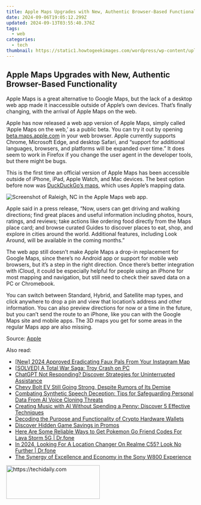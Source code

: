 ```yaml
---
title: Apple Maps Upgrades with New, Authentic Browser-Based Functionality
date: 2024-09-06T19:05:12.299Z
updated: 2024-09-13T03:55:40.376Z
tags:
  - web
categories:
  - tech
thumbnail: https://static1.howtogeekimages.com/wordpress/wp-content/uploads/2024/07/apple-maps.jpg
---
```


## Apple Maps Upgrades with New, Authentic Browser-Based Functionality

Apple Maps is a great alternative to Google Maps, but the lack of a desktop web app made it inaccessible outside of Apple’s own devices. That’s finally changing, with the arrival of Apple Maps on the web.

 Apple has now released a web app version of Apple Maps, simply called ‘Apple Maps on the web,’ as a public beta. You can try it out by opening [beta.maps.apple.com](https://beta.maps.apple.com/) in your web browser. Apple currently supports Chrome, Microsoft Edge, and desktop Safari, and “support for additional languages, browsers, and platforms will be expanded over time.” It does seem to work in Firefox if you change the user agent in the developer tools, but there might be bugs.

 This is the first time an official version of Apple Maps has been accessible outside of iPhone, iPad, Apple Watch, and Mac devices. The best option before now was [DuckDuckGo’s maps](https://www.apple.com/newsroom/2024/07/apple-maps-on-the-web-launches-in-beta/), which uses Apple’s mapping data.

![Screenshot of Raleigh, NC in the Apple Maps web app.](https://static1.howtogeekimages.com/wordpress/wp-content/uploads/2024/07/clipboard-jul-24-2024-at-5-00-pm.png) 

 Apple said in a press release, “Now, users can get driving and walking directions; find great places and useful information including photos, hours, ratings, and reviews; take actions like ordering food directly from the Maps place card; and browse curated Guides to discover places to eat, shop, and explore in cities around the world. Additional features, including Look Around, will be available in the coming months.”

 The web app still doesn’t make Apple Maps a drop-in replacement for Google Maps, since there’s no Android app or support for mobile web browsers, but it’s a step in the right direction. Once there’s better integration with iCloud, it could be especially helpful for people using an iPhone for most mapping and navigation, but still need to check their saved data on a PC or Chromebook.

 You can switch between Standard, Hybrid, and Satellite map types, and click anywhere to drop a pin and view that location’s address and other information. You can also preview directions for now or a time in the future, but you can’t send the route to an iPhone, like you can with the Google Maps site and mobile apps. The 3D maps you get for some areas in the regular Maps app are also missing.

 Source: [Apple](https://www.apple.com/newsroom/2024/07/apple-maps-on-the-web-launches-in-beta/)

<ins class="adsbygoogle"
     style="display:block"
     data-ad-format="autorelaxed"
     data-ad-client="ca-pub-7571918770474297"
     data-ad-slot="1223367746"></ins>

<ins class="adsbygoogle"
     style="display:block"
     data-ad-client="ca-pub-7571918770474297"
     data-ad-slot="8358498916"
     data-ad-format="auto"
     data-full-width-responsive="true"></ins>

<span class="atpl-alsoreadstyle">Also read:</span>
<div><ul>
<li><a href="https://instagram-clips.techidaily.com/new-2024-approved-eradicating-faux-pals-from-your-instagram-map/"><u>[New] 2024 Approved Eradicating Faux Pals From Your Instagram Map</u></a></li>
<li><a href="https://win-able.techidaily.com/solved-a-total-war-saga-troy-crash-on-pc/"><u>[SOLVED] A Total War Saga: Troy Crash on PC</u></a></li>
<li><a href="https://some-skills.techidaily.com/chatgpt-not-responding-discover-strategies-for-uninterrupted-assistance/"><u>ChatGPT Not Responding? Discover Strategies for Uninterrupted Assistance</u></a></li>
<li><a href="https://some-skills.techidaily.com/chevy-bolt-ev-still-going-strong-despite-rumors-of-its-demise/"><u>Chevy Bolt EV Still Going Strong, Despite Rumors of Its Demise</u></a></li>
<li><a href="https://some-skills.techidaily.com/combating-synthetic-speech-deception-tips-for-safeguarding-personal-data-from-ai-voice-cloning-threats/"><u>Combating Synthetic Speech Deception: Tips for Safeguarding Personal Data From AI Voice Cloning Threats</u></a></li>
<li><a href="https://some-skills.techidaily.com/creating-music-with-ai-without-spending-a-penny-discover-5-effective-techniques/"><u>Creating Music with AI Without Spending a Penny: Discover 5 Effective Techniques</u></a></li>
<li><a href="https://some-skills.techidaily.com/decoding-the-purpose-and-functionality-of-crypto-hardware-wallets/"><u>Decoding the Purpose and Functionality of Crypto Hardware Wallets</u></a></li>
<li><a href="https://games-able.techidaily.com/discover-hidden-game-savings-in-promos/"><u>Discover Hidden Game Savings in Promos</u></a></li>
<li><a href="https://android-pokemon-go.techidaily.com/here-are-some-reliable-ways-to-get-pokemon-go-friend-codes-for-lava-storm-5g-drfone-by-drfone-virtual-android/"><u>Here Are Some Reliable Ways to Get Pokemon Go Friend Codes For Lava Storm 5G | Dr.fone</u></a></li>
<li><a href="https://phone-solutions.techidaily.com/in-2024-looking-for-a-location-changer-on-realme-c55-look-no-further-drfone-by-drfone-virtual-android/"><u>In 2024, Looking For A Location Changer On Realme C55? Look No Further | Dr.fone</u></a></li>
<li><a href="https://buynow-marvelous.techidaily.com/the-synergy-of-excellence-and-economy-in-the-sony-w800-experience/"><u>The Synergy of Excellence and Economy in the Sony W800 Experience</u></a></li>
</ul></div>

<!-- affiliate ads begin -->
<a href="https://aligracehair.sjv.io/c/5597632/2135368/19272" target="_top" id="2135368">
  <img src="//a.impactradius-go.com/display-ad/19272-2135368" border="0" alt="https://techidaily.com" width="250" height="90"/>
</a>
<img height="0" width="0" src="https://aligracehair.sjv.io/i/5597632/2135368/19272" style="position:absolute;visibility:hidden;" border="0" />
<!-- affiliate ads end -->

